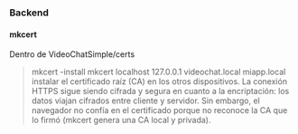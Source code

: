 ### Backend
#### mkcert
Dentro de VideoChatSimple/certs
> mkcert -install
> mkcert localhost 127.0.0.1 videochat.local miapp.local
instalar el certificado raíz (CA) en los otros dispositivos.
La conexión HTTPS sigue siendo cifrada y segura en cuanto a la encriptación: los datos viajan cifrados entre cliente y servidor.
Sin embargo, el navegador no confía en el certificado porque no reconoce la CA que lo firmó (mkcert genera una CA local y privada).